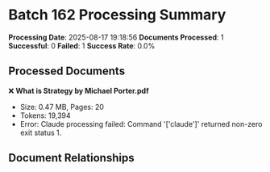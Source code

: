# Batch 162 Processing Summary

**Processing Date**: 2025-08-17 19:18:56
**Documents Processed**: 1
**Successful**: 0
**Failed**: 1
**Success Rate**: 0.0%

## Processed Documents

❌ **What is Strategy by Michael Porter.pdf**
   - Size: 0.47 MB, Pages: 20
   - Tokens: 19,394
   - Error: Claude processing failed: Command '['claude']' returned non-zero exit status 1.

## Document Relationships
